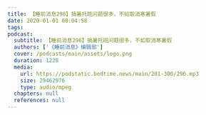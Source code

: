 ```yaml
---
title: 【睡前消息296】搞暑托班问题很多，不如取消寒暑假
date: 2020-01-01 00:04:58
tags:
podcast:
  subtitle: 【睡前消息296】搞暑托班问题很多，不如取消寒暑假
  authors: ['《睡前消息》编辑部']
  cover: /podcasts/main/assets/logo.png
  duration: 1228
  media:
    url: https://podstatic.bedtime.news/main/201-300/296.mp3
    size: 29462976
    type: audio/mpeg
  chapters: null
  references: null
---
```

